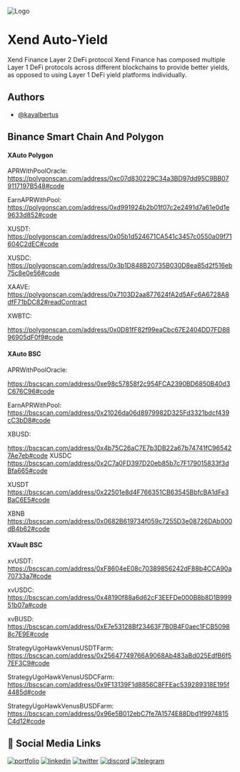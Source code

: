 
![Logo](https://xend.finance/assets-2/logo.svg)


# Xend Auto-Yield


Xend Finance Layer 2 DeFi protocol
Xend Finance has composed multiple Layer 1 DeFi protocols across different blockchains to provide better yields, as opposed to using Layer 1 DeFi yield platforms individually.

## Authors

- [@kayalbertus](https://github.com/KayAlbertus)


## Binance Smart Chain And Polygon


#### XAuto Polygon
APRWithPoolOracle:
https://polygonscan.com/address/0xc07d830229C34a3BD97dd95C9BB079117197B548#code

EarnAPRWithPool: 
https://polygonscan.com/address/0xd991924b2b01f07c2e2491d7a61e0d1e9633d852#code


XUSDT:
https://polygonscan.com/address/0x05b1d524671CA541c3457c0550a09f71604C2dEC#code

XUSDC:
https://polygonscan.com/address/0x3b1D848B20735B030D8ea85d2f516eb75c8e0e56#code


XAAVE:
https://polygonscan.com/address/0x7103D2aa877624fA2d5AFc6A6728A8dfF71bDC82#readContract


XWBTC:

https://polygonscan.com/address/0x0D81fF82f99eaCbc67E2404DD7FD8896905dF0f9#code




#### XAuto BSC

APRWithPoolOracle:

https://bscscan.com/address/0xe98c57858f2c954FCA2390BD6850B40d3C676C96#code

EarnAPRWithPool:
https://bscscan.com/address/0x21026da06d8979982D325Fd3321bdcf439cC3bD8#code

XBUSD:

https://bscscan.com/address/0x4b75C26aC7E7b3DB22a67b74741fC965427Ae7eb#code
XUSDC
https://bscscan.com/address/0x2C7a0FD397D20eb85b7c7F179015833f3dBfa665#code


XUSDT
https://bscscan.com/address/0x22501e8d4F766351CB63545BbfcBA1dFe3BaC6E5#code

XBNB
https://bscscan.com/address/0x0682B619734f059c7255D3e08726DAb000dB4b62#code




#### XVault BSC
  xvUSDT:
https://bscscan.com/address/0xF8604eE08c70389856242dF88b4CCA90a70733a7#code


 xvUSDC:
https://bscscan.com/address/0x48190f88a6d62cF3EEFDe000B8b8D1B99951b07a#code

xvBUSD:
https://bscscan.com/address/0xE7e53128Bf23463F7B0B4F0aec1FCB50988c7E9E#code

StrategyUgoHawkVenusUSDTFarm:
https://bscscan.com/address/0x25647749766A9068Ab483aBd025EdfB6f57EF3C9#code

StrategyUgoHawkVenusUSDCFarm:
https://bscscan.com/address/0x9F13139F1d8856C8FFEac539289318E195f4485d#code


StrategyUgoHawkVenusBUSDFarm:
https://bscscan.com/address/0x96e5B012ebC7fe7A1574E88Dbd1f9974815C4d12#code




## 🔗 Social Media Links
[![portfolio](https://img.shields.io/badge/github-0A66C2?style=for-the-badge&logo=github&logoColor=white)](https://github.com/xendfinance)
[![linkedin](https://img.shields.io/badge/linkedin-0A66C2?style=for-the-badge&logo=linkedin&logoColor=white)](https://www.linkedin.com/company/xend-finance/mycompany/)
[![twitter](https://img.shields.io/badge/twitter-1DA1F2?style=for-the-badge&logo=twitter&logoColor=white)](https://twitter.com/xendfinance)
[![discord](https://img.shields.io/badge/discord-0A66C2?style=for-the-badge&logo=discord&logoColor=white)](https://discord.gg/QPH2M3nbku)
[![telegram](https://img.shields.io/badge/telegram-0A66C2?style=for-the-badge&logo=telegram&logoColor=white)](https://t.me/xendFinance)



